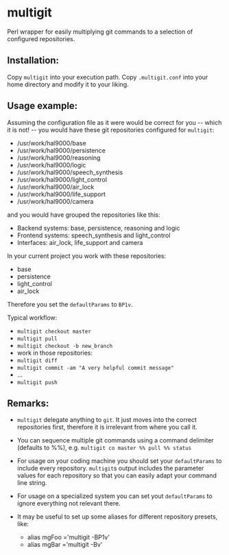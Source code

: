 multigit
========

Perl wrapper for easily multiplying git commands to a selection of configured repositories.

## Installation:

Copy `multigit` into your execution path.
Copy `.multigit.conf` into your home directory and modify it to your liking.

## Usage example:

Assuming the configuration file as it were would be correct for you -- which it is not! --
you would have these git repositories configured for `multigit`:

 - /usr/work/hal9000/base
 - /usr/work/hal9000/persistence
 - /usr/work/hal9000/reasoning
 - /usr/work/hal9000/logic
 - /usr/work/hal9000/speech\_synthesis
 - /usr/work/hal9000/light\_control
 - /usr/work/hal9000/air\_lock
 - /usr/work/hal9000/life\_support
 - /usr/work/hal9000/camera

and you would have grouped the repositories like this:

 - Backend systems: base, persistence, reasoning and logic
 - Frontend systems: speech\_synthesis and light\_control
 - Interfaces: air\_lock, life\_support and camera

In your current project you work with these repositories:
 - base
 - persistence
 - light\_control
 - air\_lock

Therefore you set the `defaultParams` to `BP1v`.

Typical workflow:

 - `multigit checkout master`
 - `multigit pull`
 - `multigit checkout -b new_branch`
 - work in those repositories:
 - `multigit diff`
 - `multigit commit -am "A very helpful commit message"`
 - ...
 - `multigit push`

## Remarks:

 - `multigit` delegate anything to `git`. It just moves into the correct repositories first,
   therefore it is irrelevant from where you call it.

 - You can sequence multiple git commands using a command delimiter (defaults to %%), e.g. `multigit co master %% pull %% status`

 - For usage on your coding machine you should set your `defaultParams` to include every repository.
   `multigit`s output includes the parameter values for each repository so that you can easily adapt your
   command line string.

 - For usage on a specialized system you can set yout `defaultParams` to ignore everything not relevant there.

 - It may be useful to set up some aliases for different repository presets, like:
   - alias mgFoo ='multigit -BP1v'
   - alias mgBar ='multigit -Bv'

